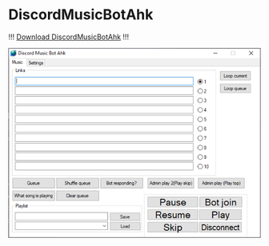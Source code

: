 # DiscordMusicBotAhk


!!! [Download DiscordMusicBotAhk](https://github.com/veskeli/DiscordMusicBotAhk/releases) !!!

![pic](https://github.com/veskeli/DiscordMusicBotAhk/blob/master/App.png)
